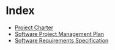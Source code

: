 # Index

+ [Project Charter](project_charter.md)
+ [Software Project Management Plan](software_project_management_plan.md)
+ [Software Requirements Specification](software_requirements_specification.md)
